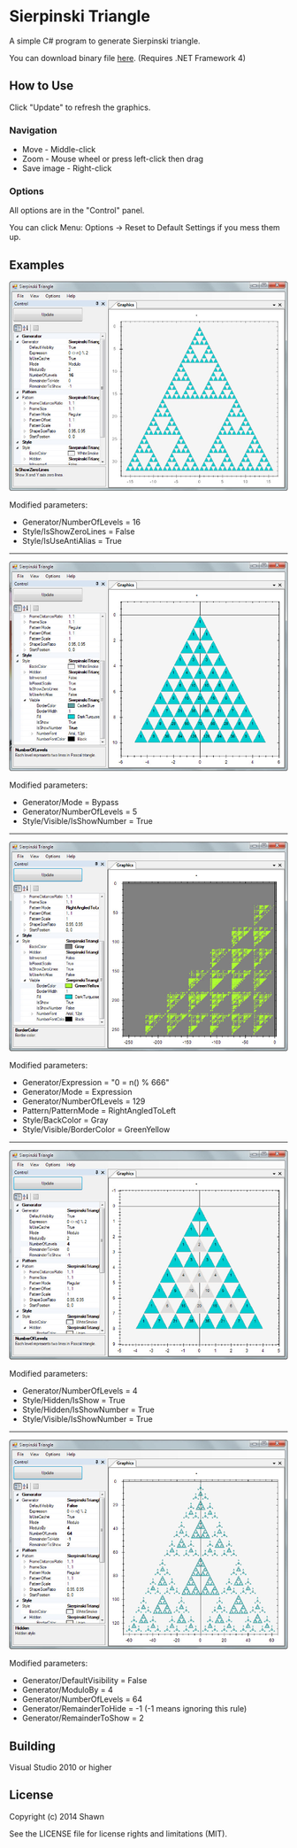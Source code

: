 # Sierpinski Triangle

A simple C# program to generate Sierpinski triangle.

You can download binary file [here][binary]. (Requires .NET Framework 4)

## How to Use

Click "Update" to refresh the graphics.

### Navigation

- Move - Middle-click
- Zoom - Mouse wheel or press left-click then drag
- Save image - Right-click

### Options

All options are in the "Control" panel.

You can click Menu: Options -> Reset to Default Settings if you mess them up.

## Examples

![screenshot1][screenshot1]

Modified parameters:

- Generator/NumberOfLevels = 16
- Style/IsShowZeroLines = False
- Style/IsUseAntiAlias = True

***

![screenshot2][screenshot2]

Modified parameters:

- Generator/Mode = Bypass
- Generator/NumberOfLevels = 5
- Style/Visible/IsShowNumber = True

***

![screenshot3][screenshot3]

Modified parameters:

- Generator/Expression = "0 = n() % 666"
- Generator/Mode = Expression
- Generator/NumberOfLevels = 129
- Pattern/PatternMode = RightAngledToLeft
- Style/BackColor = Gray
- Style/Visible/BorderColor = GreenYellow

***

![screenshot4][screenshot4]

Modified parameters:

- Generator/NumberOfLevels = 4
- Style/Hidden/IsShow = True
- Style/Hidden/IsShowNumber = True
- Style/Visible/IsShowNumber = True

***

![screenshot5][screenshot5]

Modified parameters:

- Generator/DefaultVisibility = False
- Generator/ModuloBy = 4
- Generator/NumberOfLevels = 64
- Generator/RemainderToHide = -1 (-1 means ignoring this rule)
- Generator/RemainderToShow = 2

## Building

Visual Studio 2010 or higher

## License

Copyright (c) 2014 Shawn

See the LICENSE file for license rights and limitations (MIT).

[binary]: /binaries/SierpinskiTriangle.zip
[screenshot1]: /doc/screenshot1.jpg
[screenshot2]: /doc/screenshot2.jpg
[screenshot3]: /doc/screenshot3.jpg
[screenshot4]: /doc/screenshot4.jpg
[screenshot5]: /doc/screenshot5.jpg
